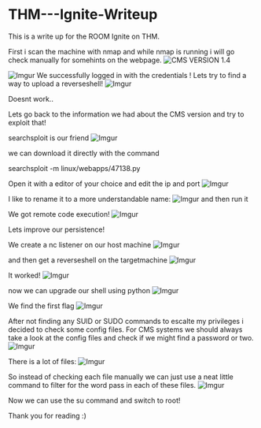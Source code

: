 # THM---Ignite-Writeup

This is a write up for the ROOM Ignite on THM.

First i scan the machine with nmap and while nmap is running i will go check manually for somehints on the webpage.
![CMS VERSION 1.4](https://i.imgur.com/FovmUTc.png)

![Imgur](https://i.imgur.com/OzfJMPd.png)
We successfully logged in with the credentials ! 
Lets try to find a way to upload a reverseshell! 
![Imgur](https://i.imgur.com/oGBUi1z.png)

Doesnt work..

Lets go back to the information we had about the CMS version and try to exploit that!

searchsploit is our friend
![Imgur](https://i.imgur.com/qC7nxMG.png)


we can download it directly with the command

searchsploit -m linux/webapps/47138.py

Open it with a editor of your choice and edit the ip and port
![Imgur](https://i.imgur.com/fTNFAHX.png)

I like to rename it to a more understandable name:
![Imgur](https://i.imgur.com/DGDwwtG.png)
and then run it

We got remote code execution! 
![Imgur](https://i.imgur.com/x33XOWc.png)

Lets improve our persistence! 

We create a nc listener on our host machine
![Imgur](https://i.imgur.com/0c8XT9R.png)

and then get a reverseshell on the targetmachine 
![Imgur](https://i.imgur.com/azU0D0W.png)

It worked!
![Imgur](https://i.imgur.com/RfyyPXy.png)


now we can upgrade our shell using python
![Imgur](https://i.imgur.com/aI4vX5q.png)

We find the first flag
![Imgur](https://i.imgur.com/FqxcePh.png)

After not finding any SUID or SUDO commands to escalte my privileges i decided to check some config files.
For CMS systems we should always take a look at the config files and check if we might find a password or two.
![Imgur](https://i.imgur.com/UIXXYP7.png)


There is a lot of files:
![Imgur](https://i.imgur.com/aYz5OIF.png)

So instead of checking each file manually we can just use a neat little command to filter for the word pass in each of these files.
![Imgur](https://i.imgur.com/OmBXpSZ.png)


Now we can use the su command and switch to root!

Thank you for reading :) 

